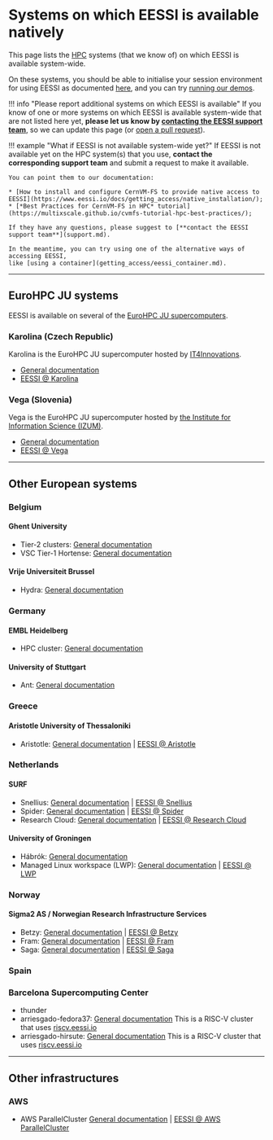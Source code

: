 # Systems on which EESSI is available natively

This page lists the [HPC](https://en.wikipedia.org/wiki/High-performance_computing "High-Performance Computing") systems (that we know of) on which EESSI is available system-wide.

On these systems, you should be able to initialise your session environment for using EESSI as documented [here](using_eessi/setting_up_environment.md),
and you can try [running our demos](using_eessi/eessi_demos.md).

!!! info "Please report additional systems on which EESSI is available"
    If you know of one or more systems on which EESSI is available system-wide that are not listed here yet,
    **please let us know by [contacting the EESSI support team](support.md)**,
    so we can update this page (or [open a pull request](https://github.com/EESSI/docs)).

!!! example "What if EESSI is not available system-wide yet?"
    If EESSI is not available yet on the HPC system(s) that you use,
    **contact the corresponding support team** and submit a request to make it available.
    
    You can point them to our documentation:

    * [How to install and configure CernVM-FS to provide native access to EESSI](https://www.eessi.io/docs/getting_access/native_installation/);
    * [*Best Practices for CernVM-FS in HPC* tutorial](https://multixscale.github.io/cvmfs-tutorial-hpc-best-practices/);

    If they have any questions, please suggest to [**contact the EESSI support team**](support.md).

    In the meantime, you can try using one of the alternative ways of accessing EESSI,
    like [using a container](getting_access/eessi_container.md).

---

## EuroHPC JU systems

EESSI is available on several of the [EuroHPC JU supercomputers](https://eurohpc-ju.europa.eu/supercomputers/our-supercomputers_en).

### Karolina (Czech Republic)

Karolina is the EuroHPC JU supercomputer hosted by [IT4Innovations](https://www.it4i.cz/en).

* [General documentation](https://docs.it4i.cz/karolina/introduction)
* [EESSI @ Karolina](https://docs.it4i.cz/software/eessi)

### Vega (Slovenia)

Vega is the EuroHPC JU supercomputer hosted by [the Institute for Information Science (IZUM)](https://izum.si/en/home).

* [General documentation](https://doc.vega.izum.si)
* [EESSI @ Vega](https://doc.vega.izum.si/eessi)

---

## Other European systems


### Belgium

#### Ghent University

* Tier-2 clusters: [General documentation](https://docs.hpc.ugent.be)
* VSC Tier-1 Hortense: [General documentation](https://docs.vscentrum.be/gent/tier1_hortense.html)

#### Vrije Universiteit Brussel

* Hydra: [General documentation](https://hpc.vub.be)


### Germany

#### EMBL Heidelberg

* HPC cluster: [General documentation](https://www.embl.org/about/info/it-services/it-infrastructure)

#### University of Stuttgart

* Ant: [General documentation](https://www2.icp.uni-stuttgart.de/~jgrad/hpc/_pages/_hpc_facilities/ant.html)

### Greece

#### Aristotle University of Thessaloniki

* Aristotle: [General documentation](https://hpc.it.auth.gr/nodes-summary_en/) | [EESSI @ Aristotle](https://hpc.it.auth.gr/software/eessi/)

### Netherlands

#### SURF

* Snellius: [General documentation](https://servicedesk.surf.nl/wiki/display/WIKI/Snellius) | [EESSI @ Snellius](https://servicedesk.surf.nl/wiki/display/WIKI/EESSI+software+environment)
* Spider: [General documentation](https://doc.spider.surfsara.nl/en/latest/index.html) | [EESSI @ Spider](https://doc.spider.surfsara.nl/en/latest/Pages/software/eessi.html)
* Research Cloud: [General documentation](https://servicedesk.surf.nl/wiki/display/WIKI/SURF+Research+Cloud) | [EESSI @ Research Cloud](https://servicedesk.surf.nl/wiki/display/WIKI/RC+component+EESSI+Client)

#### University of Groningen

* Hábrók: [General documentation](https://wiki.hpc.rug.nl/habrok/introduction/cluster_description)
* Managed Linux workspace (LWP): [General documentation](https://lwpwiki.webhosting.rug.nl/) | [EESSI @ LWP](https://lwpwiki.webhosting.rug.nl/index.php/EESSI)

### Norway

#### Sigma2 AS / Norwegian Research Infrastructure Services

* Betzy: [General documentation](https://documentation.sigma2.no/hpc_machines/betzy.html#betzy) | [EESSI @ Betzy](https://documentation.sigma2.no/software/eessi.html)
* Fram: [General documentation](https://documentation.sigma2.no/hpc_machines/fram.html#fram) | [EESSI @ Fram](https://documentation.sigma2.no/software/eessi.html)
* Saga: [General documentation](https://documentation.sigma2.no/hpc_machines/saga.html#saga) | [EESSI @ Saga](https://documentation.sigma2.no/software/eessi.html)


### Spain

### Barcelona Supercomputing Center

* thunder
* arriesgado-fedora37: [General documentation](https://repo.hca.bsc.es/gitlab/epi-public/risc-v-vector-simulation-environment/-/wikis/HCA-RISC%E2%80%90V-clusters-user-guide)
This is a RISC-V cluster that uses [riscv.eessi.io](https://www.eessi.io/docs/repositories/riscv.eessi.io/)
* arriesgado-hirsute: [General documentation](https://repo.hca.bsc.es/gitlab/epi-public/risc-v-vector-simulation-environment/-/wikis/HCA-RISC%E2%80%90V-clusters-user-guide)
This is a RISC-V cluster that uses [riscv.eessi.io](https://www.eessi.io/docs/repositories/riscv.eessi.io/)

---

## Other infrastructures

### AWS

* AWS ParallelCluster [General documentation](https://docs.aws.amazon.com/parallelcluster/) | [EESSI @ AWS ParallelCluster](https://github.com/aws-samples/aws-hpc-recipes/tree/main/recipes/env/eessi)
